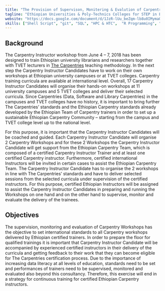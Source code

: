 ```yaml
---
title: "The Provision of Supervison, Monitering & Evalution of Carpentry Workshops"
tagline: "Ethiopian Universities & Poly-Technics Colleges for STEP in Ethiopia"
website: "https://docs.google.com/document/d/1JzR-lUu_beZqm-lb8u0IMymaQ-xoInsmPnHmULHCXls/view"
skills: ["Shell Script", "git", "SQL", "HPC & HTC",  "R Programming", "Python Programming"]
---
```

## Background
The Carpentry Instructor workshop from June 4 – 7, 2018 has been designed to train Ethiopian university librarians and researchers together with TVET lecturers in [The Carpentries](https://carpentries.org/) teaching methodology. In the next step the Carpentry Instructor Candidates have to work on their own workshops at Ethiopian university campuses or at TVET colleges. Carpentry training curricula are available at international level. Overall, 17 Carpentry Instructor Candidates will organise their hands-on workshops at 11 university campuses and 5 TVET colleges and deliver their selected curricula.
Since Carpentries (Data, Software and Library Carpentries) in the campuses and TVET colleges have no history, it is important to bring further The Carpentries’ standards and the Ethiopian Carpentry standards already developed by the Ethiopian Team of Carpentry trainers in order to set up a sustainable Ethiopian Carpentry Community – starting from the campus and TVET college level up to the national level.

For this purpose, it is important that the Carpentry Instructor Candidates will be coached and guided. Each Carpentry Instructor Candidate will organise 2 Carpentry Workshops and for these 2 Workshops the Carpentry Instructor Candidate will get support from the Ethiopian Carpentry Team, which is composed of a certified Carpentry Instructor Trainer and at least one certified Carpentry instructor. Furthermore, certified international Instructors will be invited in certain cases to assist the Ethiopian Carpentry Team. 
The Carpentry Instructor Candidate has to organise the 2 workshops in line with The Carpentries’ standards and have to deliver selected sessions from the selected curricula under supervision of the certified instructors. For this purpose, certified Ethiopian Instructors will be assigned to assist the Carpentry Instructor Candidates in preparing and running the Workshops on one hand and on the other hand to supervise, monitor and evaluate the delivery of the trainees.

## Objectives

The supervision, monitoring and evaluation of Carpentry Workshops has the objective to set international standards to all Carpentry workshops delivered by Ethiopian certified trainers. In order to prepare the floor for qualified trainings it is important that Carpentry Instructor Candidate will be accompanied by experienced certified instructors in their delivery of the curricula and getting feedback to their work that they can become eligible for The Carpentries certification process. 
Due to the importance of increasing data literacy at all levels of education, standards need to be set and performances of trainers need to be supervised, monitored and evaluated also beyond this consultancy. Therefore, this exercise will end in a strategy for continuous training for certified Ethiopian Carpentry instructors.



